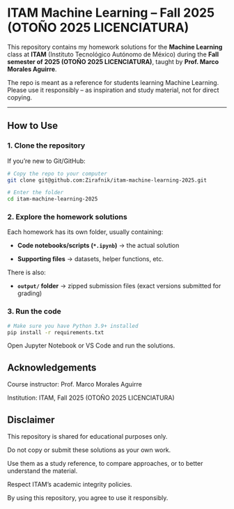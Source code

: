 # ITAM Machine Learning – Fall 2025 (OTOÑO 2025 LICENCIATURA)

This repository contains my homework solutions for the **Machine Learning** class at **ITAM** (Instituto Tecnológico Autónomo de México) during the **Fall semester of 2025 (OTOÑO 2025 LICENCIATURA)**, taught by **Prof. Marco Morales Aguirre**.

The repo is meant as a reference for students learning Machine Learning. Please use it responsibly – as inspiration and study material, not for direct copying.

---

## How to Use

### 1. Clone the repository

If you’re new to Git/GitHub:

```bash
# Copy the repo to your computer
git clone git@github.com:Zirafnik/itam-machine-learning-2025.git

# Enter the folder
cd itam-machine-learning-2025
```

### 2. Explore the homework solutions

Each homework has its own folder, usually containing:

- **Code notebooks/scripts (`*.ipynb`)** → the actual solution

- **Supporting files** → datasets, helper functions, etc.

There is also:

- **`output/` folder** → zipped submission files (exact versions submitted for grading)

### 3. Run the code

```bash
# Make sure you have Python 3.9+ installed
pip install -r requirements.txt
```

Open Jupyter Notebook or VS Code and run the solutions.

## Acknowledgements

Course instructor: Prof. Marco Morales Aguirre

Institution: ITAM, Fall 2025 (OTOÑO 2025 LICENCIATURA)

## Disclaimer

This repository is shared for educational purposes only.

Do not copy or submit these solutions as your own work.

Use them as a study reference, to compare approaches, or to better understand the material.

Respect ITAM’s academic integrity policies.

By using this repository, you agree to use it responsibly.
